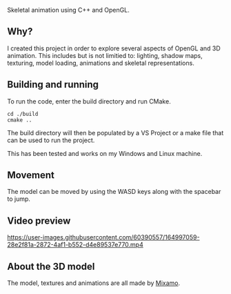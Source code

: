 Skeletal animation using C++ and OpenGL.

## Why?

I created this project in order to explore several aspects of OpenGL and 3D animation. This includes but is not limitied to: lighting, shadow maps, texturing, model loading, animations and skeletal representations.

## Building and running

To run the code, enter the build directory and run CMake.

```console
cd ./build
cmake ..
```

The build directory will then be populated by a VS Project or a make file that can be used to run the project.

This has been tested and works on my Windows and Linux machine.

## Movement

The model can be moved by using the WASD keys along with the spacebar to jump.

## Video preview

https://user-images.githubusercontent.com/60390557/164997059-28e2f81a-2872-4af1-b552-d4e89537e770.mp4

## About the 3D model

The model, textures and animations are all made by [Mixamo](https://www.mixamo.com/#/).
